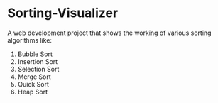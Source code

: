 # Sorting-Visualizer
A web development project that shows the working of various sorting algorithms like:
1. Bubble Sort
2. Insertion Sort
3. Selection Sort
4. Merge Sort
5. Quick Sort
6. Heap Sort

